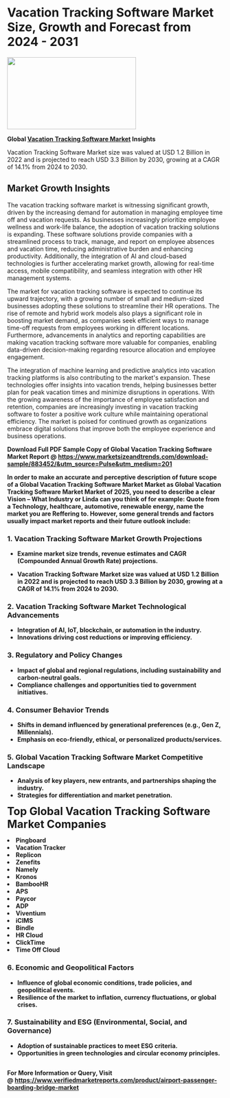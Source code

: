 <H1>Vacation Tracking Software Market Size, Growth and Forecast from 2024 - 2031</H1><img class="aligncenter size-medium wp-image-584254" src="https://thirdeyenews.in/wp-content/uploads/2024/09/Global-Market-Research-300x168.jpeg" alt="" width="300" height="168" /><p><strong>Global&nbsp;<a href="https://www.marketsizeandtrends.com/download-sample/883452/&amp;utm_source=Pulse&amp;utm_medium=201">Vacation Tracking Software Market</a> Insights</strong></p><p>Vacation Tracking Software Market size was valued at USD 1.2 Billion in 2022 and is projected to reach USD 3.3 Billion by 2030, growing at a CAGR of 14.1% from 2024 to 2030.</p><p><h2>Market Growth Insights</h2> <p>The vacation tracking software market is witnessing significant growth, driven by the increasing demand for automation in managing employee time off and vacation requests. As businesses increasingly prioritize employee wellness and work-life balance, the adoption of vacation tracking solutions is expanding. These software solutions provide companies with a streamlined process to track, manage, and report on employee absences and vacation time, reducing administrative burden and enhancing productivity. Additionally, the integration of AI and cloud-based technologies is further accelerating market growth, allowing for real-time access, mobile compatibility, and seamless integration with other HR management systems.</p> <p><strong></strong></p> <p>The market for vacation tracking software is expected to continue its upward trajectory, with a growing number of small and medium-sized businesses adopting these solutions to streamline their HR operations. The rise of remote and hybrid work models also plays a significant role in boosting market demand, as companies seek efficient ways to manage time-off requests from employees working in different locations. Furthermore, advancements in analytics and reporting capabilities are making vacation tracking software more valuable for companies, enabling data-driven decision-making regarding resource allocation and employee engagement.</p> <p>The integration of machine learning and predictive analytics into vacation tracking platforms is also contributing to the market's expansion. These technologies offer insights into vacation trends, helping businesses better plan for peak vacation times and minimize disruptions in operations. With the growing awareness of the importance of employee satisfaction and retention, companies are increasingly investing in vacation tracking software to foster a positive work culture while maintaining operational efficiency. The market is poised for continued growth as organizations embrace digital solutions that improve both the employee experience and business operations.</p> <p><strong></p><p><span class=""><strong>Download Full PDF Sample Copy of Global Vacation Tracking Software Market Report</strong> @ <a href="https://www.marketsizeandtrends.com/download-sample/883452/&amp;utm_source=Pulse&amp;utm_medium=201" target="_blank">https://www.marketsizeandtrends.com/download-sample/883452/&amp;utm_source=Pulse&amp;utm_medium=201</a></span></p><p>In order to make an accurate and perceptive description of future scope of a Global&nbsp;Vacation Tracking Software Market Market as Global&nbsp;Vacation Tracking Software Market Market of 2025, you need to describe a clear Vision &ndash; What Industry or Linda can you think of for example: Quote from a Technology, healthcare, automotive, renewable energy, name the market you are Reffering to. However, some general trends and factors usually impact market reports and their future outlook include:</p><h3>1.&nbsp;<strong>Vacation Tracking Software Market Growth Projections</strong></h3><ul><li>Examine market size trends, revenue estimates and CAGR (Compounded Annual Growth Rate) projections.</li><li><p>Vacation Tracking Software Market size was valued at USD 1.2 Billion in 2022 and is projected to reach USD 3.3 Billion by 2030, growing at a CAGR of 14.1% from 2024 to 2030.</p></li></ul><h3>2.&nbsp;<strong>Vacation Tracking Software Market Technological Advancements</strong></h3><ul><li>Integration of AI, IoT, blockchain, or automation in the industry.</li><li>Innovations driving cost reductions or improving efficiency.</li></ul><h3>3.&nbsp;<strong>Regulatory and Policy Changes</strong></h3><ul><li>Impact of global and regional regulations, including sustainability and carbon-neutral goals.</li><li>Compliance challenges and opportunities tied to government initiatives.</li></ul><h3>4.&nbsp;<strong>Consumer Behavior Trends</strong></h3><ul><li>Shifts in demand influenced by generational preferences (e.g., Gen Z, Millennials).</li><li>Emphasis on eco-friendly, ethical, or personalized products/services.</li></ul><h3>5.&nbsp;<strong>Global Vacation Tracking Software Market Competitive Landscape</strong></h3><ul><li>Analysis of key players, new entrants, and partnerships shaping the industry.</li><li>Strategies for differentiation and market penetration.</li></ul><p data-pm-slice="1 1 []"><span style="color: inherit; font-family: inherit; font-size: 25px;">Top Global Vacation Tracking Software Market Companies</span></p><div class="" data-test-id=""><p><li>Pingboard</li><li> Vacation Tracker</li><li> Replicon</li><li> Zenefits</li><li> Namely</li><li> Kronos</li><li> BambooHR</li><li> APS</li><li> Paycor</li><li> ADP</li><li> Viventium</li><li> iCIMS</li><li> Bindle</li><li> HR Cloud</li><li> ClickTime</li><li> Time Off Cloud</li></p></div><h3>6.&nbsp;<strong>Economic and Geopolitical Factors</strong></h3><ul><li>Influence of global economic conditions, trade policies, and geopolitical events.</li><li>Resilience of the market to inflation, currency fluctuations, or global crises.</li></ul><h3>7.&nbsp;<strong>Sustainability and ESG (Environmental, Social, and Governance)</strong></h3><ul><li>Adoption of sustainable practices to meet ESG criteria.</li><li>Opportunities in green technologies and circular economy principles.</li></ul><h2><strong style="font-size: 14px;">For More Information or Query, Visit @&nbsp;</strong><a style="background-color: #ffffff; font-size: 14px;" href="https://www.marketsizeandtrends.com/report/vacation-tracking-software-market/" target="_blank">https://www.verifiedmarketreports.com/product/airport-passenger-boarding-bridge-market</a></h2>
